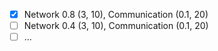 - [x] Network 0.8 (3, 10), Communication (0.1, 20)
- [ ] Network 0.4 (3, 10), Communication (0.1, 20)
- [ ] ...
